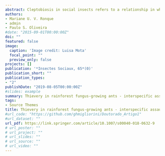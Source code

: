```yaml
---
abstract: Cleptobiosis in social insects refers to a relationship in which members of a species rob food resources, or other valuable items, from members of the same or a different species. Here, we report and document in field videos the first case of cleptobiosis in fungus-growing ants (Atta group) from a coastal, Brazilian Atlantic rainforest. Workers of Mycetarotes parallelus roam near the nest and foraging paths of Mycetophylax morschi and attack loaded returning foragers of M. morschi, from which they rob cultivating material for the fungus garden. Typically, a robbing Mycetarotes stops a loaded returning Mycetophylax, vigorously pulls away the fecal item from the forager’s mandibles, and brings the robbed item to its nearby nest. In our observations, all robbed items consisted of arthropod feces, the most common culturing material used by M. parallelus. Robbing behavior is considered a form of interference action to obtain essential resources needed by ant colonies to cultivate the symbiont fungus. Cleptobiosis between fungus-growing ants may increase colony contamination, affect foraging and intracolonial behavior, as well as associated microbiota, with possible effects on the symbiont fungus. The long-term effects of this unusual behavior, and associated costs and benefits for the species involved, clearly deserve further investigation.
authors:
- Mariane U. V. Ronque
- admin
- Paulo S. Oliveira
#date: "2015-09-01T00:00:00Z"
doi: ""
featured: false
image:
  caption: 'Image credit: Luisa Mota'
  focal_point: ""
  preview_only: false
projects: []
publication: '*Insectes Sociaux, 65*(0)'
publication_short: ""
publication_types:
- "2"
publishDate: "2019-08-05T00:00:00Z"
#slides: example
summary: Thievery in rainforest fungus-growing ants - interspecific assault on culturing material at nest entrance
tags:
- Source Themes
title: Thievery in rainforest fungus-growing ants - interspecific assault on culturing material at nest entrance
#url_code: "https://github.com/ghmigliorini/Doutorado_Artigo1"
#url_dataset: ""
url_pdf: https://link.springer.com/article/10.1007/s00040-018-0632-9
# url_poster: ""
# url_project: ""
# url_slides: ""
# url_source: ""
# url_video: ""
---
```


